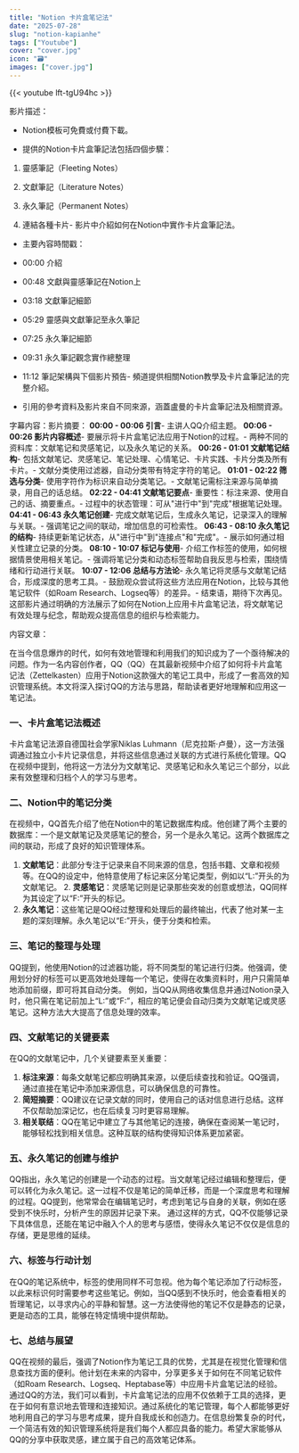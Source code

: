 ```yaml
---
title: "Notion 卡片盒笔记法"
date: "2025-07-28"
slug: "notion-kapianhe"
tags: ["Youtube"]
cover: "cover.jpg"
icon: "🗃️"
images: ["cover.jpg"]
---
```

{{< youtube lft-tgU94hc >}}


影片描述：


- Notion模板可免費或付費下載。


- 提供的Notion卡片盒筆記法包括四個步驟：  


1. 靈感筆記（Fleeting Notes）  


2. 文獻筆記（Literature Notes）  


3. 永久筆記（Permanent Notes）  


4. 連結各種卡片- 影片中介紹如何在Notion中實作卡片盒筆記法。


- 主要內容時間戳：  


- 00:00 介紹  


- 00:48 文獻與靈感筆記在Notion上  


- 03:18 文獻筆記細節  


- 05:29 靈感與文獻筆記至永久筆記  


- 07:25 永久筆記細節  


- 09:31 永久筆記觀念實作總整理  


- 11:12 筆記架構與下個影片預告- 頻道提供相關Notion教學及卡片盒筆記法的完整介紹。


- 引用的參考資料及影片來自不同來源，涵蓋盧曼的卡片盒筆記法及相關資源。

字幕内容：影片摘要：
**00:00 - 00:06 引言**- 主讲人QQ介绍主题。
**00:06 - 00:26 影片内容概述**- 要展示将卡片盒笔记法应用于Notion的过程。- 两种不同的资料库：文献笔记和灵感笔记，以及永久笔记的关系。
**00:26 - 01:01 文献笔记结构**- 包括文献笔记、灵感笔记、笔记处理、心情笔记、卡片实践、卡片分类及所有卡片。- 文献分类使用过滤器，自动分类带有特定字符的笔记。
**01:01 - 02:22 筛选与分类**- 使用字符作为标识来自动分类笔记。- 文献笔记需标注来源与简单摘录，用自己的话总结。
**02:22 - 04:41 文献笔记要点**- 重要性：标注来源、使用自己的话、摘要重点。- 过程中的状态管理：可从"进行中"到"完成"根据笔记处理。
**04:41 - 06:43 永久笔记创建**- 完成文献笔记后，生成永久笔记，记录深入的理解与关联。- 强调笔记之间的联动，增加信息的可检索性。
**06:43 - 08:10 永久笔记的结构**- 持续更新笔记状态，从"进行中"到"连接点"和"完成"。- 展示如何通过相关性建立记录的分类。
**08:10 - 10:07 标记与使用**- 介绍工作标签的使用，如何根据情景使用相关笔记。- 强调将笔记分类和动态标签帮助自我反思与检索，围绕情绪和行动进行关联。
**10:07 - 12:06 总结与方法论**- 永久笔记将灵感与文献笔记结合，形成深度的思考工具。- 鼓励观众尝试将这些方法应用在Notion，比较与其他笔记软件（如Roam Research、Logseq等）的差异。- 结束语，期待下次再见。
这部影片通过明确的方法展示了如何在Notion上应用卡片盒笔记法，将文献笔记有效处理与纪念，帮助观众提高信息的组织与检索能力。

内容文章：


在当今信息爆炸的时代，如何有效地管理和利用我们的知识成为了一个亟待解决的问题。作为一名内容创作者，QQ（QQ）在其最新视频中介绍了如何将卡片盒笔记法（Zettelkasten）应用于Notion这款强大的笔记工具中，形成了一套高效的知识管理系统。本文将深入探讨QQ的方法与思路，帮助读者更好地理解和应用这一笔记法。
### 一、卡片盒笔记法概述
卡片盒笔记法源自德国社会学家Niklas Luhmann（尼克拉斯·卢曼），这一方法强调通过独立小卡片记录信息，并将这些信息通过关联的方式进行系统化管理。QQ在视频中提到，他将这一方法分为文献笔记、灵感笔记和永久笔记三个部分，以此来有效整理和归档个人的学习与思考。
### 二、Notion中的笔记分类
在视频中，QQ首先介绍了他在Notion中的笔记数据库构成。他创建了两个主要的数据库：一个是文献笔记及灵感笔记的整合，另一个是永久笔记。这两个数据库之间的联动，形成了良好的知识管理体系。
1. **文献笔记**：此部分专注于记录来自不同来源的信息，包括书籍、文章和视频等。在QQ的设定中，他特意使用了标记来区分笔记类型，例如以“L:”开头的为文献笔记。   2. **灵感笔记**：灵感笔记则是记录那些突发的创意或想法，QQ同样为其设定了以“F:”开头的标记。
3. **永久笔记**：这些笔记是QQ经过整理和处理后的最终输出，代表了他对某一主题的深刻理解。永久笔记以“E:”开头，便于分类和检索。
### 三、笔记的整理与处理
QQ提到，他使用Notion的过滤器功能，将不同类型的笔记进行归类。他强调，使用划分好的标签可以更高效地处理每一个笔记，使得在收集资料时，用户只需简单地添加前缀，即可将其自动分类。
例如，当QQ从网络收集信息并通过Notion录入时，他只需在笔记前加上“L:”或“F:”，相应的笔记便会自动归类为文献笔记或灵感笔记。这种方法大大提高了信息处理的效率。
### 四、文献笔记的关键要素
在QQ的文献笔记中，几个关键要素至关重要：
1. **标注来源**：每条文献笔记都应明确其来源，以便后续查找和验证。QQ强调，通过直接在笔记中添加来源信息，可以确保信息的可靠性。
2. **简短摘要**：QQ建议在记录文献的同时，使用自己的话对信息进行总结。这样不仅帮助加深记忆，也在后续复习时更容易理解。
3. **相关联结**：QQ在笔记中建立了与其他笔记的连接，确保在查阅某一笔记时，能够轻松找到相关信息。这种互联的结构使得知识体系更加紧密。
### 五、永久笔记的创建与维护
QQ指出，永久笔记的创建是一个动态的过程。当文献笔记经过编辑和整理后，便可以转化为永久笔记。这一过程不仅是笔记的简单迁移，而是一个深度思考和理解的过程。QQ提到，他常常会在编辑笔记时，考虑到笔记与自身的关联，例如在感受到不快乐时，分析产生的原因并记录下来。
通过这样的方式，QQ不仅能够记录下具体信息，还能在笔记中融入个人的思考与感悟，使得永久笔记不仅仅是信息的存储，更是思维的延续。
### 六、标签与行动计划
在QQ的笔记系统中，标签的使用同样不可忽视。他为每个笔记添加了行动标签，以此来标识何时需要参考这些笔记。例如，当QQ感到不快乐时，他会查看相关的哲理笔记，以寻求内心的平静和智慧。这一方法使得他的笔记不仅是静态的记录，更是动态的工具，能够在特定情境中提供帮助。
### 七、总结与展望
QQ在视频的最后，强调了Notion作为笔记工具的优势，尤其是在视觉化管理和信息查找方面的便利。他计划在未来的内容中，分享更多关于如何在不同笔记软件（如Roam Research、Logseq、Heptabase等）中应用卡片盒笔记法的经验。
通过QQ的方法，我们可以看到，卡片盒笔记法的应用不仅依赖于工具的选择，更在于如何有意识地去管理和连接知识。通过系统化的笔记管理，每个人都能够更好地利用自己的学习与思考成果，提升自我成长和创造力。在信息纷繁复杂的时代，一个简洁有效的知识管理系统将是我们每个人都应具备的能力。希望大家能够从QQ的分享中获取灵感，建立属于自己的高效笔记体系。

